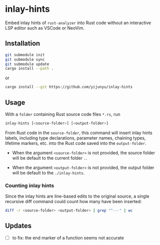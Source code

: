 # inlay-hints

Embed inlay hints of `rust-analyzer` into Rust code without an interactive LSP editor such as VSCode or NeoVim.

## Installation

```bash
git submodule init
git submodule sync
git submodule update
cargo install --path .
```
or
```bash
cargo install --git https://github.com/yijunyu/inlay-hints
```

## Usage
With a `folder` containing Rust source code files `*.rs`, run
```bash
inlay-hints [<source-folder>] [<output-folder>]
```

From Rust code in the `source-folder`, this command will insert inlay hints
labels, including type declarations, parameter names, chaining types, lifetime
markers, etc. into the Rust code saved into the `output-folder`.

* When the argument `<source-folder>` is not provided, the source folder will
be default to the current folder `.`.

* When the argument `<output-folder>` is not provided, the output folder will
be default to the `./inlay-hints`.

### Counting inlay hints
Since the inlay hints are line-based edits to the original source,
a single recursive diff command could count how many have been inserted:
```bash
diff -r <source-folder> <output-folder> | grep "^---" | wc
```
## Updates
- [ ] to fix: the end marker of a function seems not accurate
